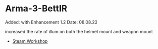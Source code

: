 # Arma-3-BettIR
Added: with Enhancement 1.2
Date: 08.08.23

increased the rate of illum on both the helmet mount and weapon mount

- [Steam Workshop](https://steamcommunity.com/sharedfiles/filedetails/?id=2260572637)